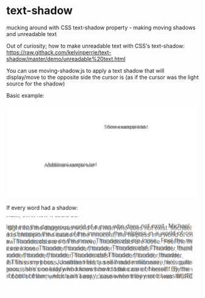 # text-shadow
mucking around with CSS text-shadow property - making moving shadows and unreadable text

Out of curiosity; how to make unreadable text with CSS's text-shadow:
https://raw.githack.com/kelvinperrie/text-shadow/master/demo/unreadable%20text.html

You can use moving-shadow.js to apply a text shadow that will display/move to the opposite side the cursor is (as if the cursor was the light source for the shadow)

Basic example:

![Example 1](Example1-sun.gif?raw=true "Basic moving-shadow.js")

If every word had a shadow:

![Example 3](Example3-text.gif?raw=true "Complex moving-shadow.js")
